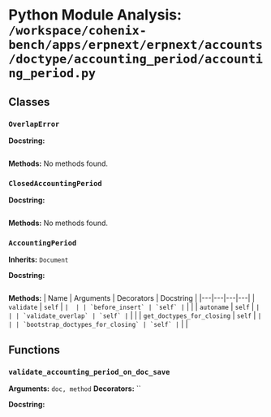 # Python Module Analysis: `/workspace/cohenix-bench/apps/erpnext/erpnext/accounts/doctype/accounting_period/accounting_period.py`

## Classes

### `OverlapError`


**Docstring:**
```

```

**Methods:**
No methods found.

### `ClosedAccountingPeriod`


**Docstring:**
```

```

**Methods:**
No methods found.

### `AccountingPeriod`
**Inherits:** `Document`


**Docstring:**
```

```

**Methods:**
| Name | Arguments | Decorators | Docstring |
|---|---|---|---|
| `validate` | `self` | `` |  |
| `before_insert` | `self` | `` |  |
| `autoname` | `self` | `` |  |
| `validate_overlap` | `self` | `` |  |
| `get_doctypes_for_closing` | `self` | `` |  |
| `bootstrap_doctypes_for_closing` | `self` | `` |  |





## Functions

### `validate_accounting_period_on_doc_save`
**Arguments:** `doc, method`
**Decorators:** ``

**Docstring:**
```

```

